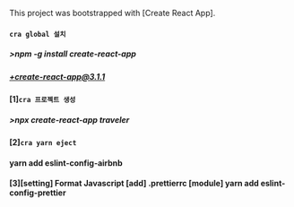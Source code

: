 This project was bootstrapped with [Create React App].

#### `cra global 설치`

##### >npm -g install create-react-app

##### +create-react-app@3.1.1

#### [1]`cra 프로젝트 생성`

##### >npx create-react-app traveler

#### [2]`cra yarn eject`

#### yarn add eslint-config-airbnb

#### [3][setting] Format Javascript [add] .prettierrc [module] yarn add eslint-config-prettier

